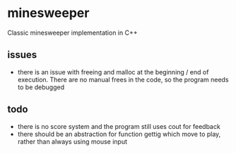 # minesweeper

Classic minesweeper implementation in C++

## issues

* there is an issue with freeing and malloc at the beginning / end of execution. There are no manual frees in the code, so the program needs to be debugged

## todo

* there is no score system and the program still uses cout for feedback
* there should be an abstraction for function gettig which move to play, rather than always using mouse input
